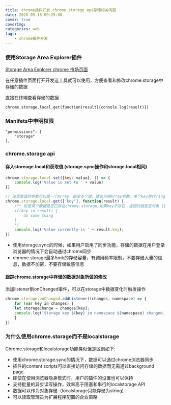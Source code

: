 ```yaml
---
title: chrome插件开发 chrome.storage api存储相关问题
date: 2020-05-16 09:25:00
cover: true
coverImg: 
categories: web
tags:
	- chrome插件开发
---
```


###  使用Storage Area Explorer插件

[Storage Area Explorer chrome 市场页面](https://chrome.google.com/webstore/detail/storage-area-explorer/ocfjjjjhkpapocigimmppepjgfdecjkb)

在任意插件页面打开开发这工具就可以使用，方便查看和修改chrome.storage中存储的数据

直接在终端查看存储的数据

```
chrome.storage.local.get(function(result){console.log(result)})
```



### Manifets中申明权限

```
"permissions": [
	"storage"
],
```



### chrome.storage api

#### 存入storeage.local和获取值 (storage.sync操作和storage.local相同)

```javascript
chrome.storage.local.set({key: value}, () => {
	console.log('Value is set to ' + value)
})

// 注意取值的参数可以是一个Array，指定多个键，建议只用Array参数，单个key用string做参数获取到的结果一样，仍然是用result.key取值
chrome.storage.local.get(['key'], function(result) {
    /** 检查某个数据是否已存在chrome.storage,如果key不存在，返回的就是空对象 {}
    if(key in result) {
   		do some thing      
    } 
    */
	console.log('Value currently is ' + result.key);
})
```

- 使用storage.sync的时候，如果用户启用了同步功能，存储的数据在用户登录浏览器的情况下会自动通过chrome同步
- chrome.storage最多5mb的存储容量，有调用频率限制，不要存储大量的信息，数据不加密，不要存储敏感信息

#### 跟踪chrome.storage中存储的数据对象所做的修改

添加listener到onChanged事件，可以在storage中数据变化时触发操作

```javascript
chrome.storage.onChanged.addListener((changes, namespace) => {
	for (var key in changes) {
	let storageChange = changes[key];
	console.log(`Storage key ${key} in namespace ${namespace} changed. Old value was ${storageChange.oldValue}, new value is ${storageChange.newValue}`)
	}
})
```



###  为什么使用chrome.storage而不是localstorage

Chrome.storage和localstorage功能类似但是区别如下:

- 使用chrome.storage.sync的情况下，数据可以通过chrome浏览器同步
- 插件的content scripts可以直接访问存储的数据而无需通过background page.
- 即使在使用浏览器隐身模式时，用户的插件的设置也可以保持
- 支持批量的异步读写操作，效率高于阻塞和串行的localstorage API
- 数据可以作为对象存储（localstorage只能存储为string)
- 可以读取管理员为扩展程序配置的企业策略